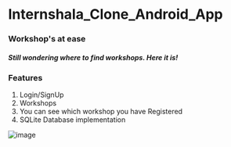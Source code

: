# Internshala_Clone_Android_App
### Workshop's at ease

##### Still wondering where to find workshops. Here it is!

### Features
1. Login/SignUp
2. Workshops
3. You can see which workshop you have Registered
4. SQLite Database implementation


![image](https://drive.google.com/uc?export=view&id=1Fs9cKy-krEJA6ZrZryXKa96f0hUU-z7q)
